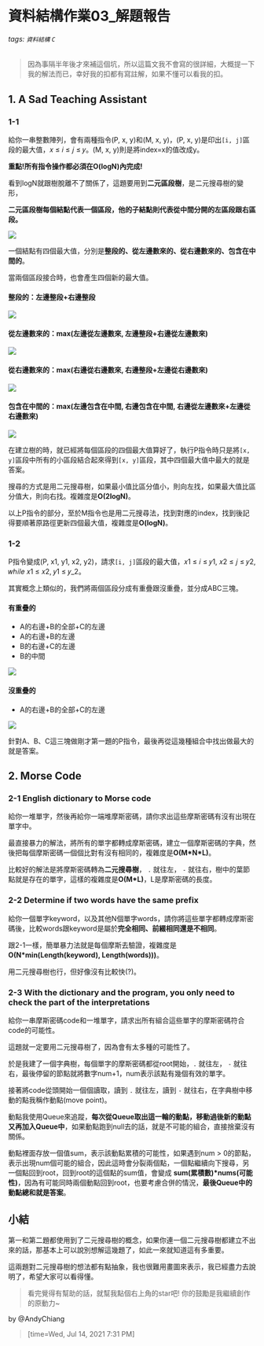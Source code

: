 # 資料結構作業03_解題報告

###### tags: `資料結構` `C`

> 因為事隔半年後才來補這個坑，所以這篇文我不會寫的很詳細，大概提一下我的解法而已，幸好我的扣都有寫註解，如果不懂可以看我的扣。

## 1. A Sad Teaching Assistant

### 1-1

給你一串整數陣列，會有兩種指令(P, x, y)和(M, x, y)，(P, x, y)是印出`[i, j]`區段的最大值，𝑥 ≤ 𝑖 ≤ 𝑗 ≤ 𝑦。(M, x, y)則是將index=x的值改成y。

**重點!所有指令操作都必須在O(logN)內完成!**

看到logN就跟樹脫離不了關係了，這題要用到**二元區段樹**，是二元搜尋樹的變形，

**二元區段樹每個結點代表一個區段，他的子結點則代表從中間分開的左區段跟右區段。**

![](https://i.imgur.com/zQbOH7f.jpg)

一個結點有四個最大值，分別是**整段的、從左邊數來的、從右邊數來的、包含在中間的**。

當兩個區段接合時，也會產生四個新的最大值。

#### 整段的：左邊整段+右邊整段

![](https://i.imgur.com/uIzM8Pj.jpg)

#### 從左邊數來的：max(左邊從左邊數來, 左邊整段+右邊從左邊數來)

![](https://i.imgur.com/rU87nwN.jpg)

#### 從右邊數來的：max(右邊從右邊數來, 右邊整段+左邊從右邊數來)

![](https://i.imgur.com/guMyZqp.jpg)

#### 包含在中間的：max(左邊包含在中間, 右邊包含在中間, 右邊從左邊數來+左邊從右邊數來)

![](https://i.imgur.com/y3PAhB3.jpg)

在建立樹的時，就已經將每個區段的四個最大值算好了，執行P指令時只是將`[x, y]`區段中所有的小區段結合起來得到`[x, y]`區段，其中四個最大值中最大的就是答案。

搜尋的方式是用二元搜尋樹，如果最小值比區分值小，則向左找，如果最大值比區分值大，則向右找。複雜度是**O(2logN)**。

以上P指令的部分，至於M指令也是用二元搜尋法，找到對應的index，找到後記得要順著原路徑更新四個最大值，複雜度是**O(logN)**。

### 1-2

P指令變成(P, x1, y1, x2, y2)，請求`[i, j]`區段的最大值，𝑥1 ≤ 𝑖 ≤ 𝑦1, 𝑥2 ≤ 𝑗 ≤ 𝑦2, 𝑤ℎ𝑖𝑙𝑒 𝑥1 ≤ 𝑥2, 𝑦1 ≤ 𝑦_2。

其實概念上類似的，我們將兩個區段分成有重疊跟沒重疊，並分成ABC三塊。

#### 有重疊的

* A的右邊+B的全部+C的左邊
* A的右邊+B的左邊
* B的右邊+C的左邊
* B的中間

![](https://i.imgur.com/73Sbpzm.jpg)

#### 沒重疊的

* A的右邊+B的全部+C的左邊

![](https://i.imgur.com/BWRunmI.jpg)

針對A、B、C這三塊做剛才第一題的P指令，最後再從這幾種組合中找出做最大的就是答案。

## 2. Morse Code

### 2-1 English dictionary to Morse code

給你一堆單字，然後再給你一端堆摩斯密碼，請你求出這些摩斯密碼有沒有出現在單字中。

最直接暴力的解法，將所有的單字都轉成摩斯密碼，建立一個摩斯密碼的字典，然後把每個摩斯密碼一個個比對有沒有相同的，複雜度是**O(M\*N\*L)**。

比較好的解法是將摩斯密碼轉為**二元搜尋樹**， `.` 就往左， `-` 就往右，樹中的葉節點就是存在的單字，這樣的複雜度是**O(M\*L)**，L是摩斯密碼的長度。

### 2-2 Determine if two words have the same prefix

給你一個單字keyword，以及其他N個單字words，請你將這些單字都轉成摩斯密碼後，比較words跟keyword是屬於**完全相同、前綴相同還是不相同**。

跟2-1一樣，簡單暴力法就是每個摩斯去驗證，複雜度是**O(N\*min(Length(keyword), Length(words)))**。

用二元搜尋樹也行，但好像沒有比較快(?)。

### 2-3 With the dictionary and the program, you only need to check the part of the interpretations

給你一串摩斯密碼code和一堆單字，請求出所有組合這些單字的摩斯密碼符合code的可能性。

這題就一定要用二元搜尋樹了，因為會有太多種的可能性了。

於是我建了一個字典樹，每個單字的摩斯密碼都從root開始，`.` 就往左， `-` 就往右，最後停留的節點就將數字num+1，num表示該點有幾個有效的單字。

接著將code從頭開始一個個讀取，讀到 `.` 就往左，讀到 `-` 就往右，在字典樹中移動的點我稱作動點(move point)。

動點我使用Queue來追蹤，**每次從Queue取出這一輪的動點，移動過後新的動點又再加入Queue中**，如果動點跑到null去的話，就是不可能的組合，直接捨棄沒有關係。

動點裡面存放一個值sum，表示該動點累積的可能性，如果遇到num > 0的節點，表示出現num個可能的組合，因此這時會分裂兩個點，一個點繼續向下搜尋，另一個點回到root，回到root的這個點的sum值，會變成 **sum(累積數)\*nums(可能性)**，因為有可能同時兩個動點回到root，也要考慮合併的情況，**最後Queue中的動點總和就是答案**。

## 小結

第一和第二題都使用到了二元搜尋樹的概念，如果你連一個二元搜尋樹都建立不出來的話，那基本上可以說別想解這幾題了，如此一來就知道這有多重要。

這兩題對二元搜尋樹的想法都有點抽象，我也很難用畫圖來表示，我已經盡力去說明了，希望大家可以看得懂。

> 看完覺得有幫助的話，就幫我點個右上角的star吧! 你的鼓勵是我繼續創作的原動力~

by @AndyChiang  

> [time=Wed, Jul 14, 2021 7:31 PM]

